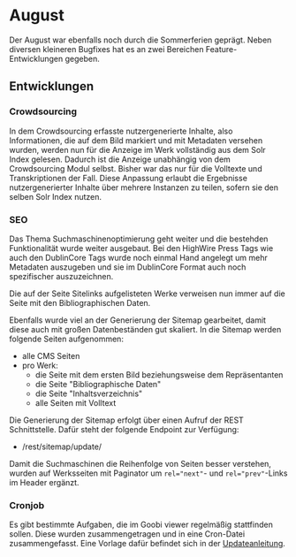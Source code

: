 # August

Der August war ebenfalls noch durch die Sommerferien geprägt. Neben diversen kleineren Bugfixes hat es an zwei Bereichen Feature-Entwicklungen gegeben.

## Entwicklungen

### Crowdsourcing

In dem Crowdsourcing erfasste nutzergenerierte Inhalte, also Informationen, die auf dem Bild markiert und mit Metadaten versehen wurden, werden nun für die Anzeige im Werk vollständig aus dem Solr Index gelesen. Dadurch ist die Anzeige unabhängig von dem Crowdsourcing Modul selbst. Bisher war das nur für die Volltexte und Transkriptionen der Fall. Diese Anpassung erlaubt die Ergebnisse nutzergenerierter Inhalte über mehrere Instanzen zu teilen, sofern sie den selben Solr Index nutzen.

### SEO

Das Thema Suchmaschinenoptimierung geht weiter und die bestehden Funktionalität wurde weiter ausgebaut. Bei den HighWire Press Tags wie auch den DublinCore Tags wurde noch einmal Hand angelegt um mehr Metadaten auszugeben und sie im DublinCore Format auch noch spezifischer auszuzeichnen.

Die auf der Seite Sitelinks aufgelisteten Werke verweisen nun immer auf die Seite mit den Bibliographischen Daten.

Ebenfalls wurde viel an der Generierung der Sitemap gearbeitet, damit diese auch mit großen Datenbeständen gut skaliert. In die Sitemap werden folgende Seiten aufgenommen:

* alle CMS Seiten
* pro Werk:
  * die Seite mit dem ersten Bild beziehungsweise dem Repräsentanten
  * die Seite "Bibliographische Daten"
  * die Seite "Inhaltsverzeichnis"
  * alle Seiten mit Volltext

Die Generierung der Sitemap erfolgt über einen Aufruf der REST Schnittstelle. Dafür steht der folgende Endpoint zur Verfügung:

* /rest/sitemap/update/

Damit die Suchmaschinen die Reihenfolge von Seiten besser verstehen, wurden auf Werksseiten mit Paginator um `rel="next"`- und `rel="prev"`-Links im Header ergänzt.

### Cronjob

Es gibt bestimmte Aufgaben, die im Goobi viewer regelmäßig stattfinden sollen. Diese wurden zusammengetragen und in eine Cron-Datei zusammengefasst. Eine Vorlage dafür befindet sich in der [Updateanleitung](../../changes/core.md#2018-09-06).

